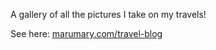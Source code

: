 A gallery of all the pictures I take on my travels!

See here: <a href="http://marumary.com/travel-blog/">marumary.com/travel-blog</a>
